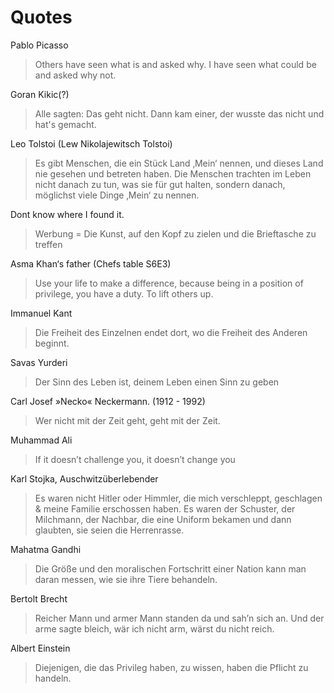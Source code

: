 # Quotes

Pablo Picasso

> Others have seen what is and asked why. I have seen what could be and asked why not.

Goran Kikic(?)

> Alle sagten: Das geht nicht. Dann kam einer, der wusste das nicht und hat's gemacht.

Leo Tolstoi (Lew Nikolajewitsch Tolstoi)

> Es gibt Menschen, die ein Stück Land ‚Mein‘ nennen, und dieses Land nie gesehen und betreten haben. Die Menschen trachten im Leben nicht danach zu tun, was sie für gut halten, sondern danach, möglichst viele Dinge ‚Mein‘ zu nennen.

Dont know where I found it.

> Werbung = Die Kunst, auf den Kopf zu zielen und die Brieftasche zu treffen

Asma Khan‘s father (Chefs table S6E3)

> Use your life to make a difference, because being in a position of privilege, you have a duty. To lift others up.

Immanuel Kant

> Die Freiheit des Einzelnen endet dort, wo die Freiheit des Anderen beginnt.

Savas Yurderi

> Der Sinn des Leben ist, deinem Leben einen Sinn zu geben

Carl Josef »Necko« Neckermann. (1912 - 1992)

> Wer nicht mit der Zeit geht, geht mit der Zeit.

Muhammad Ali

> If it doesn’t challenge you, it doesn’t change you

Karl Stojka, Auschwitzüberlebender

> Es waren nicht Hitler oder Himmler, die mich verschleppt, geschlagen & meine Familie erschossen haben. Es waren der Schuster, der Milchmann, der Nachbar, die eine Uniform bekamen und dann glaubten, sie seien die Herrenrasse.

Mahatma Gandhi

> Die Größe und den moralischen Fortschritt einer Nation kann man daran messen, wie sie ihre Tiere behandeln.

Bertolt Brecht 

> Reicher Mann und armer Mann standen da und sah’n sich an. Und der arme sagte bleich, wär ich nicht arm, wärst du nicht reich.

Albert Einstein

> Diejenigen, die das Privileg haben, zu wissen, haben die Pflicht zu handeln.
